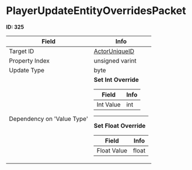 # PlayerUpdateEntityOverridesPacket

__ID: 325__



<table><thead><tr><th>Field</th><th>Info</th></tr></thead><tbody>
<tr><td>Target ID</td><td><a href="../types/ActorUniqueID.md">ActorUniqueID</a></td></tr>
<tr><td>Property Index</td><td>unsigned varint</td></tr>
<tr><td>Update Type</td><td>byte</td></tr>
<tr><td>Dependency on 'Value Type'</td><td><b>Set Int Override</b><br>
  <table><thead><tr><th>Field</th><th>Info</th></tr></thead><tbody>
  <tr><td>Int Value</td><td>int</td></tr>
  </tbody></table><hr>
  <b>Set Float Override</b><br>
  <table><thead><tr><th>Field</th><th>Info</th></tr></thead><tbody>
  <tr><td>Float Value</td><td>float</td></tr>
  </tbody></table></td></tr>
</tbody></table>
